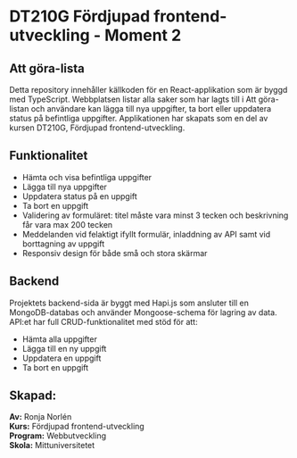 # DT210G Fördjupad frontend-utveckling - Moment 2

## Att göra-lista
Detta repository innehåller källkoden för en React-applikation som är byggd med TypeScript. Webbplatsen listar alla saker som har lagts till i Att göra-listan och användare kan lägga till nya uppgifter, ta bort eller uppdatera status på befintliga uppgifter. Applikationen har skapats som en del av kursen DT210G, Fördjupad frontend-utveckling. 

## Funktionalitet
* Hämta och visa befintliga uppgifter
* Lägga till nya uppgifter
* Uppdatera status på en uppgift
* Ta bort en uppgift
* Validering av formuläret: titel måste vara minst 3 tecken och beskrivning får vara max 200 tecken
* Meddelanden vid felaktigt ifyllt formulär, inladdning av API samt vid borttagning av uppgift
* Responsiv design för både små och stora skärmar

## Backend
Projektets backend-sida är byggt med Hapi.js som ansluter till en MongoDB-databas och använder Mongoose-schema för lagring av data. API:et har full CRUD-funktionalitet med stöd för att:
* Hämta alla uppgifter
* Lägga till en ny uppgift
* Uppdatera en uppgift
* Ta bort en uppgift 

## Skapad:
**Av:** Ronja Norlén  
**Kurs:** Fördjupad frontend-utveckling  
**Program:** Webbutveckling  
**Skola:** Mittuniversitetet 